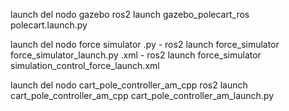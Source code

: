 launch del nodo gazebo
  ros2 launch gazebo_polecart_ros polecart.launch.py 

launch del nodo force simulator
  .py - ros2 launch force_simulator force_simulator_launch.py
  .xml - ros2 launch force_simulator simulation_control_force_launch.xml

launch del nodo cart_pole_controller_am_cpp
  ros2 launch cart_pole_controller_am_cpp cart_pole_controller_am_launch.py